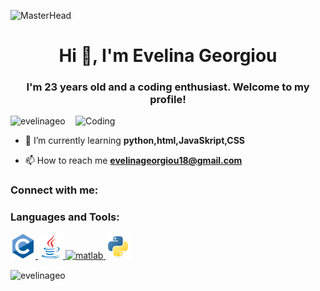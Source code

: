 ![MasterHead](https://2.bp.blogspot.com/-xJA-Gy7SSCs/W2aGPO-YmMI/AAAAAAAAJFw/nJ2YxkNqR48YWNAz1gwSbM5WHuZvINa4QCLcBGAs/s1600/never_stop_learning-gif.gif)
<h1 align="center">Hi 👋, I'm Evelina Georgiou</h1>
<h3 align="center">I'm 23 years old and a coding enthusiast. Welcome to my profile!</h3>
<img align="right" alt="Coding" width="400" src="https://res.cloudinary.com/practicaldev/image/fetch/s--2bZIjPGC--/c_limit%2Cf_auto%2Cfl_progressive%2Cq_66%2Cw_880/https://dev-to-uploads.s3.amazonaws.com/i/d4tvukbt5mra37cvwklk.gif">



<p align="left"> <img src="https://komarev.com/ghpvc/?username=evelinageo&label=Profile%20views&color=0e75b6&style=flat" alt="evelinageo" /> </p>

- 🌱 I’m currently learning **python,html,JavaSkript,CSS**

- 📫 How to reach me **evelinageorgiou18@gmail.com**

<h3 align="left">Connect with me:</h3>
<p align="left">
</p>

<h3 align="left">Languages and Tools:</h3>
<p align="left"> <a href="https://www.cprogramming.com/" target="_blank" rel="noreferrer"> <img src="https://raw.githubusercontent.com/devicons/devicon/master/icons/c/c-original.svg" alt="c" width="40" height="40"/> </a> <a href="https://www.java.com" target="_blank" rel="noreferrer"> <img src="https://raw.githubusercontent.com/devicons/devicon/master/icons/java/java-original.svg" alt="java" width="40" height="40"/> </a> <a href="https://www.mathworks.com/" target="_blank" rel="noreferrer"> <img src="https://upload.wikimedia.org/wikipedia/commons/2/21/Matlab_Logo.png" alt="matlab" width="40" height="40"/> </a> <a href="https://www.python.org" target="_blank" rel="noreferrer"> <img src="https://raw.githubusercontent.com/devicons/devicon/master/icons/python/python-original.svg" alt="python" width="40" height="40"/> </a> </p>

<p><img align="center" src="https://github-readme-stats.vercel.app/api/top-langs?username=evelinageo&show_icons=true&locale=en&layout=compact" alt="evelinageo" /></p>
